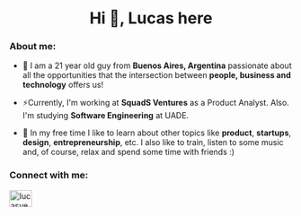 <h1 align="center">Hi 👋, Lucas here</h1>

<h3 align="left">About me:</h3>

- 🔭 I am a 21 year old guy from **Buenos Aires, Argentina** passionate about all the opportunities that the intersection between **people, business and technology** offers us!

- ⚡Currently, I'm working at **SquadS Ventures** as a Product Analyst. Also. I'm studying **Software Engineering** at UADE.

- 🌱 In my free time I like to learn about other topics like **product**, **startups**, **design**, **entrepreneurship**, etc. I also like to train, listen to some music and, of course, relax and spend some time with friends :)

<h3 align="left">Connect with me:</h3>
<p align="left">
<a href="https://linkedin.com/in/lucasvegalv" target="blank"><img align="center" src="https://raw.githubusercontent.com/rahuldkjain/github-profile-readme-generator/master/src/images/icons/Social/linked-in-alt.svg" alt="lucasvegalv" height="30" width="40" /></a>
</p>
